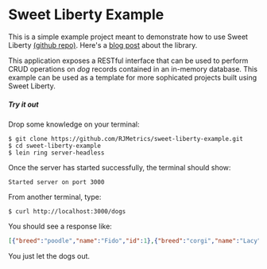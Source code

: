 # Sweet Liberty Example

This is a simple example project meant to demonstrate how to use Sweet Liberty [(github repo)](https://github.com/RJMetrics/sweet-liberty). Here's a [blog post](http://rjmetrics.com/##############) about the library.

This application exposes a RESTful interface that can be used to perform CRUD operations on *dog* records contained in an in-memory database. This example can be used as a template for more sophicated projects built using Sweet Liberty.

##### Try it out

Drop some knowledge on your terminal:

```
$ git clone https://github.com/RJMetrics/sweet-liberty-example.git
$ cd sweet-liberty-example
$ lein ring server-headless
```

Once the server has started successfully, the terminal should show:

`Started server on port 3000`

From another terminal, type:

`$ curl http://localhost:3000/dogs`

You should see a response like:
```json
[{"breed":"poodle","name":"Fido","id":1},{"breed":"corgi","name":"Lacy","id":2},{"breed":"chihuahua","name":"Rex","id":3},{"breed":"dalmation","name":"Spot","id":4},{"breed":"chihuahua","name":"Taco","id":5},{"breed":"corgi","name":"Brody","id":6}]
```

You just let the dogs out.
